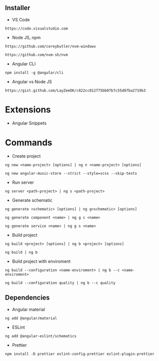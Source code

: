 ## Installer

- VS Code
```
https://code.visualstudio.com
```

- Node JS, npm
```
https://github.com/coreybutler/nvm-windows
```
```
https://github.com/nvm-sh/nvm
```

- Angular CLI
```
npm install -g @angular/cli
```

- Angular vs Node JS
```
https://gist.github.com/LayZeeDK/c822cc812f75bb07b7c55d07ba2719b3
```

# Extensions
- Angular Snippets

# Commands

- Create project
```
ng new <name-project> [options] | ng n <name-project> [options]
```
```
ng new angular-music-store --strict --style=scss --skip-tests
```

- Run server
```
ng server <path-project> | ng s <path-project>
```

- Generate schematic
```
ng generate <schematic> [options] | ng g<schematic> [options]
```
```
ng generate component <name> | ng g c <name>
```
```
ng generate service <name> | ng g s <name>
```

- Build project
```
ng build <project> [options] | ng b <project> [options]
```  
```
ng build | ng b
```

- Build project with enviroment
```
ng build --configuration <name-enviroment> | ng b --c <name-enviroment>
```
```
ng build --configuration quality | ng b --c quality
```

## Dependencies

- Angular material
```
ng add @angular/material
```

- ESLint
```
ng add @angular-eslint/schematics
```

- Prettier
```
npm install -D prettier eslint-config-prettier eslint-plugin-prettier
```